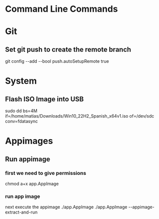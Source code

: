 # Command Line Commands

# Git
## Set git push to create the remote branch
git config --add --bool push.autoSetupRemote true

# System
## Flash ISO Image into USB
sudo dd bs=4M if=/home/matias/Downloads/Win10_22H2_Spanish_x64v1.iso of=/dev/sdc conv=fdatasync

# Appimages
## Run appimage
### first we need to give permissions
chmod a+x app.AppImage

### run app image
next execute the appimage
./app.AppImage
./app.AppImage --appimage-extract-and-run

